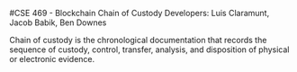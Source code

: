 #CSE 469 - Blockchain Chain of Custody
Developers: Luis Claramunt, Jacob Babik, Ben Downes

Chain of custody is the chronological documentation that records the sequence of custody, control, transfer, analysis, and disposition of physical or electronic evidence.

